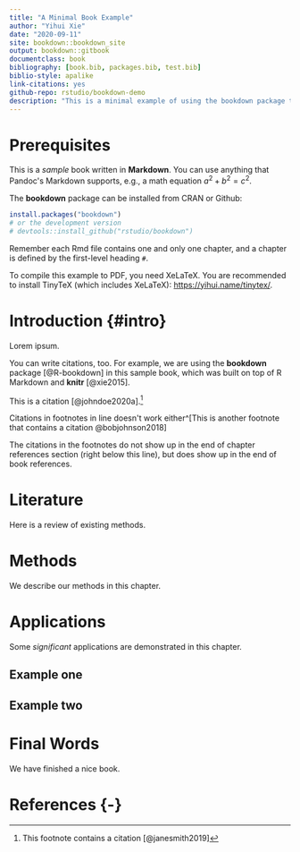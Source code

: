 ```yaml
--- 
title: "A Minimal Book Example"
author: "Yihui Xie"
date: "2020-09-11"
site: bookdown::bookdown_site
output: bookdown::gitbook
documentclass: book
bibliography: [book.bib, packages.bib, test.bib]
biblio-style: apalike
link-citations: yes
github-repo: rstudio/bookdown-demo
description: "This is a minimal example of using the bookdown package to write a book. The output format for this example is bookdown::gitbook."
---
```


# Prerequisites

This is a _sample_ book written in **Markdown**. You can use anything that Pandoc's Markdown supports, e.g., a math equation $a^2 + b^2 = c^2$.

The **bookdown** package can be installed from CRAN or Github:


```r
install.packages("bookdown")
# or the development version
# devtools::install_github("rstudio/bookdown")
```

Remember each Rmd file contains one and only one chapter, and a chapter is defined by the first-level heading `#`.

To compile this example to PDF, you need XeLaTeX. You are recommended to install TinyTeX (which includes XeLaTeX): <https://yihui.name/tinytex/>.



<!--chapter:end:index.Rmd-->

# Introduction {#intro}

Lorem ipsum.

You can write citations, too. For example, we are using the **bookdown** package [@R-bookdown] in this sample book, which was built on top of R Markdown and **knitr** [@xie2015].

This is a citation [@johndoe2020a].[^note1]

Citations in footnotes in line doesn't work either^[This is another footnote that contains a citation @bobjohnson2018]

The citations in the footnotes do not show up in the end of chapter references section (right below this line), but does show up in the end of book references.

[^note1]: This footnote contains a citation [@janesmith2019]

<!--chapter:end:01-intro.Rmd-->

# Literature

Here is a review of existing methods.

<!--chapter:end:02-literature.Rmd-->

# Methods

We describe our methods in this chapter.

<!--chapter:end:03-method.Rmd-->

# Applications

Some _significant_ applications are demonstrated in this chapter.

## Example one

## Example two

<!--chapter:end:04-application.Rmd-->

# Final Words

We have finished a nice book.

<!--chapter:end:05-summary.Rmd-->


# References {-}


<!--chapter:end:06-references.Rmd-->

